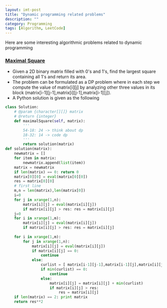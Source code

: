 ```yaml
---
layout: imt-post
title: "Dynamic programming related problems"
description: ""
category: Programming
tags: [Algorithm, LeetCode]
---
```


Here are some interesting algorithmic problems related to dynamic programming

### [Maximal Square](https://leetcode.com/problems/maximal-square/)
- Given a 2D binary matrix filled with 0's and 1's, find the largest square containing all 1's and return its area.
- The problem can be formulated as a DP problem where in each step we compute the value of matrix[i][j] by analyzing other three values in its block (matrix[i-1][j-1],matrix[i][j-1],matrix[i-1][j]).
- A Python solution is given as the following
```python
class Solution:
    # @param {character[][]} matrix
    # @return {integer}
    def maximalSquare(self, matrix):
        '''
        54-18: 24 -> think about dp
        18-32: 14 -> code dp
        '''
        return solution(matrix)
def solution(matrix):
    newmatrix = []
    for item in matrix:
        newmatrix.append(list(item))
    matrix = newmatrix
    if len(matrix) == 0: return 0
    matrix[0][0] = eval(matrix[0][0])
    res = matrix[0][0]
    # first line
    m,n = len(matrix),len(matrix[0])
    i=0
    for j in xrange(1,n):
        matrix[i][j] = eval(matrix[i][j])
        if matrix[i][j] > res: res = matrix[i][j]
    j=0
    for i in xrange(1,m):
        matrix[i][j] = eval(matrix[i][j])
        if matrix[i][j] > res: res = matrix[i][j]
        
    for i in xrange(1,m):
        for j in xrange(1,n):
            matrix[i][j] = eval(matrix[i][j])
            if matrix[i][j] == 0:
                continue
            else:
                curlist = [ matrix[i-1][j-1],matrix[i-1][j],matrix[i][j-1] ]
                if min(curlist) == 0:
                    continue
                else:
                    matrix[i][j] = matrix[i][j] + min(curlist)
                    if matrix[i][j] > res:
                        res = matrix[i][j]
    if len(matrix) == 2: print matrix 
    return res**2
```
